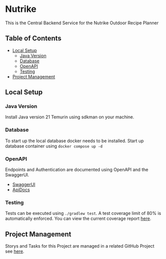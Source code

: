 # Nutrike

This is the Central Backend Service for the Nutrike Outdoor Recipe Planner

## Table of Contents

- [Local Setup](#local-setup)
    - [Java Version](#java-version)
    - [Database](#database)
    - [OpenAPI](#openapi)
    - [Testing](#testing)
- [Project Management](#project-management)

## Local Setup

### Java Version

Install Java version 21 Temurin using sdkman on your machine.

### Database

To start up the local database docker needs to be installed. Start up database container using `docker compose up -d`

### OpenAPI

Endpoints and Authentication are documented using OpenAPI and the SwaggerUI.

- [SwaggerUI](http://127.0.0.1:8080/swagger-ui/index.html#/)
- [ApiDocs](http://127.0.0.1:8080/v3/api-docs)

### Testing

Tests can be executed using `./gradlew test`. A test coverage limit of 80% is automatically enforced. You can view
the current coverage report [here](http://localhost:63342/core/build/reports/jacoco/test/html/index.html?).

## Project Management

Storys and Tasks for this Project are managed in a related GitHub Project
see [here](https://github.com/users/paulbrenker/projects/5/views/1).